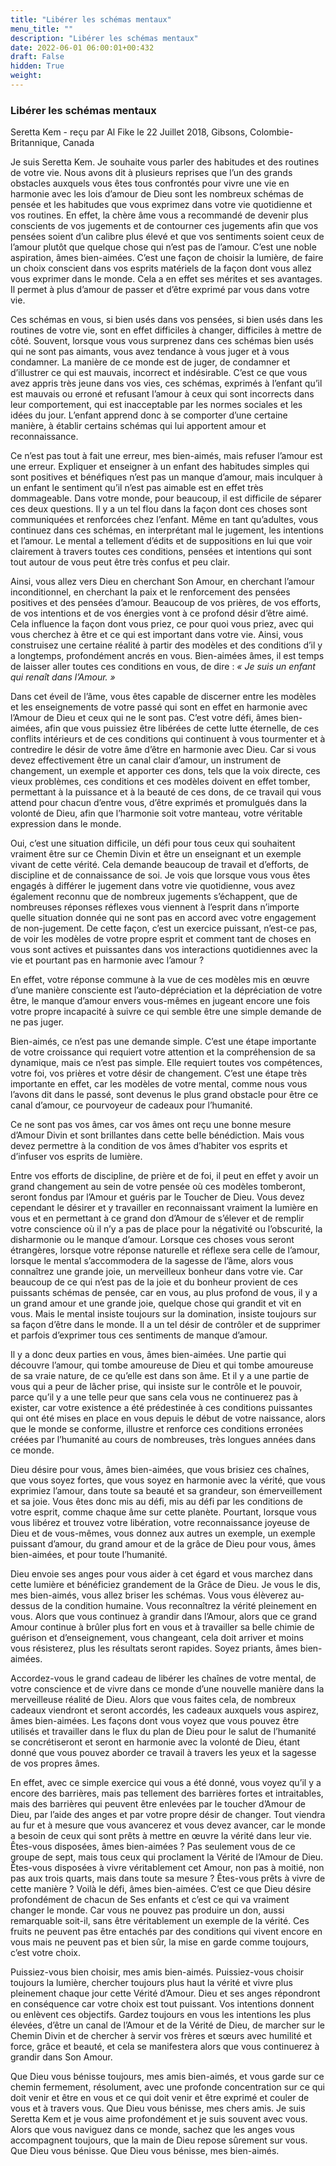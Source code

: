 ```yaml
---
title: "Libérer les schémas mentaux"
menu_title: ""
description: "Libérer les schémas mentaux"
date: 2022-06-01 06:00:01+00:432
draft: False
hidden: True
weight:
---
```

### Libérer les schémas mentaux

Seretta Kem - reçu par Al Fike le 22 Juillet 2018, Gibsons, Colombie-Britannique, Canada

Je suis Seretta Kem. Je souhaite vous parler des habitudes et des routines de votre vie. Nous avons dit à plusieurs reprises que l’un des grands obstacles auxquels vous êtes tous confrontés pour vivre une vie en harmonie avec les lois d’amour de Dieu sont les nombreux schémas de pensée et les habitudes que vous exprimez dans votre vie quotidienne et vos routines. En effet, la chère âme vous a recommandé de devenir plus conscients de vos jugements et de contourner ces jugements afin que vos pensées soient d’un calibre plus élevé et que vos sentiments soient ceux de l’amour plutôt que quelque chose qui n’est pas de l’amour. C’est une noble aspiration, âmes bien-aimées. C’est une façon de choisir la lumière, de faire un choix conscient dans vos esprits matériels de la façon dont vous allez vous exprimer dans le monde. Cela a en effet ses mérites et ses avantages. Il permet à plus d’amour de passer et d’être exprimé par vous dans votre vie.

Ces schémas en vous, si bien usés dans vos pensées, si bien usés dans les routines de votre vie, sont en effet difficiles à changer, difficiles à mettre de côté. Souvent, lorsque vous vous surprenez dans ces schémas bien usés qui ne sont pas aimants, vous avez tendance à vous juger et à vous condamner. La manière de ce monde est de juger, de condamner et d’illustrer ce qui est mauvais, incorrect et indésirable. C’est ce que vous avez appris très jeune dans vos vies, ces schémas, exprimés à l’enfant qu’il est mauvais ou erroné et refusant l’amour à ceux qui sont incorrects dans leur comportement, qui est inacceptable par les normes sociales et les idées du jour. L’enfant apprend donc à se comporter d’une certaine manière, à établir certains schémas qui lui apportent amour et reconnaissance.

Ce n’est pas tout à fait une erreur, mes bien-aimés, mais refuser l’amour est une erreur. Expliquer et enseigner à un enfant des habitudes simples qui sont positives et bénéfiques n’est pas un manque d’amour, mais inculquer à un enfant le sentiment qu’il n’est pas aimable est en effet très dommageable. Dans votre monde, pour beaucoup, il est difficile de séparer ces deux questions. Il y a un tel flou dans la façon dont ces choses sont communiquées et renforcées chez l’enfant. Même en tant qu’adultes, vous continuez dans ces schémas, en interprétant mal le jugement, les intentions et l’amour. Le mental a tellement d’édits et de suppositions en lui que voir clairement à travers toutes ces conditions, pensées et intentions qui sont tout autour de vous peut être très confus et peu clair.

Ainsi, vous allez vers Dieu en cherchant Son Amour, en cherchant l’amour inconditionnel, en cherchant la paix et le renforcement des pensées positives et des pensées d’amour. Beaucoup de vos prières, de vos efforts, de vos intentions et de vos énergies vont à ce profond désir d’être aimé. Cela influence la façon dont vous priez, ce pour quoi vous priez, avec qui vous cherchez à être et ce qui est important dans votre vie. Ainsi, vous construisez une certaine réalité à partir des modèles et des conditions d’il y a longtemps, profondément ancrés en vous. Bien-aimées âmes, il est temps de laisser aller toutes ces conditions en vous, de dire : *« Je suis un enfant qui renaît dans l’Amour. »*

Dans cet éveil de l’âme, vous êtes capable de discerner entre les modèles et les enseignements de votre passé qui sont en effet en harmonie avec l’Amour de Dieu et ceux qui ne le sont pas. C’est votre défi, âmes bien-aimées, afin que vous puissiez être libérées de cette lutte éternelle, de ces conflits intérieurs et de ces conditions qui continuent à vous tourmenter et à contredire le désir de votre âme d’être en harmonie avec Dieu. Car si vous devez effectivement être un canal clair d’amour, un instrument de changement, un exemple et apporter ces dons, tels que la voix directe, ces vieux problèmes, ces conditions et ces modèles doivent en effet tomber, permettant à la puissance et à la beauté de ces dons, de ce travail qui vous attend pour chacun d’entre vous, d’être exprimés et promulgués dans la volonté de Dieu, afin que l’harmonie soit votre manteau, votre véritable expression dans le monde.

Oui, c’est une situation difficile, un défi pour tous ceux qui souhaitent vraiment être sur ce Chemin Divin et être un enseignant et un exemple vivant de cette vérité. Cela demande beaucoup de travail et d’efforts, de discipline et de connaissance de soi. Je vois que lorsque vous vous êtes engagés à différer le jugement dans votre vie quotidienne, vous avez également reconnu que de nombreux jugements s’échappent, que de nombreuses réponses réflexes vous viennent à l’esprit dans n’importe quelle situation donnée qui ne sont pas en accord avec votre engagement de non-jugement. De cette façon, c’est un exercice puissant, n’est-ce pas, de voir les modèles de votre propre esprit et comment tant de choses en vous sont actives et puissantes dans vos interactions quotidiennes avec la vie et pourtant pas en harmonie avec l’amour ?

En effet, votre réponse commune à la vue de ces modèles mis en œuvre d’une manière consciente est l’auto-dépréciation et la dépréciation de votre être, le manque d’amour envers vous-mêmes en jugeant encore une fois votre propre incapacité à suivre ce qui semble être une simple demande de ne pas juger.

Bien-aimés, ce n’est pas une demande simple. C’est une étape importante de votre croissance qui requiert votre attention et la compréhension de sa dynamique, mais ce n’est pas simple. Elle requiert toutes vos compétences, votre foi, vos prières et votre désir de changement. C’est une étape très importante en effet, car les modèles de votre mental, comme nous vous l’avons dit dans le passé, sont devenus le plus grand obstacle pour être ce canal d’amour, ce pourvoyeur de cadeaux pour l’humanité.

Ce ne sont pas vos âmes, car vos âmes ont reçu une bonne mesure d’Amour Divin et sont brillantes dans cette belle bénédiction. Mais vous devez permettre à la condition de vos âmes d’habiter vos esprits et d’infuser vos esprits de lumière.

Entre vos efforts de discipline, de prière et de foi, il peut en effet y avoir un grand changement au sein de votre pensée où ces modèles tomberont, seront fondus par l’Amour et guéris par le Toucher de Dieu. Vous devez cependant le désirer et y travailler en reconnaissant vraiment la lumière en vous et en permettant à ce grand don d’Amour de s’élever et de remplir votre conscience où il n’y a pas de place pour la négativité ou l’obscurité, la disharmonie ou le manque d’amour. Lorsque ces choses vous seront étrangères, lorsque votre réponse naturelle et réflexe sera celle de l’amour, lorsque le mental s’accommodera de la sagesse de l’âme, alors vous connaîtrez une grande joie, un merveilleux bonheur dans votre vie. Car beaucoup de ce qui n’est pas de la joie et du bonheur provient de ces puissants schémas de pensée, car en vous, au plus profond de vous, il y a un grand amour et une grande joie, quelque chose qui grandit et vit en vous. Mais le mental insiste toujours sur la domination, insiste toujours sur sa façon d’être dans le monde. Il a un tel désir de contrôler et de supprimer et parfois d’exprimer tous ces sentiments de manque d’amour.

Il y a donc deux parties en vous, âmes bien-aimées. Une partie qui découvre l’amour, qui tombe amoureuse de Dieu et qui tombe amoureuse de sa vraie nature, de ce qu’elle est dans son âme. Et il y a une partie de vous qui a peur de lâcher prise, qui insiste sur le contrôle et le pouvoir, parce qu’il y a une telle peur que sans cela vous ne continuerez pas à exister, car votre existence a été prédestinée à ces conditions puissantes qui ont été mises en place en vous depuis le début de votre naissance, alors que le monde se conforme, illustre et renforce ces conditions erronées créées par l’humanité au cours de nombreuses, très longues années dans ce monde.

Dieu désire pour vous, âmes bien-aimées, que vous brisiez ces chaînes, que vous soyez fortes, que vous soyez en harmonie avec la vérité, que vous exprimiez l’amour, dans toute sa beauté et sa grandeur, son émerveillement et sa joie. Vous êtes donc mis au défi, mis au défi par les conditions de votre esprit, comme chaque âme sur cette planète. Pourtant, lorsque vous vous libérez et trouvez votre libération, votre reconnaissance joyeuse de Dieu et de vous-mêmes, vous donnez aux autres un exemple, un exemple puissant d’amour, du grand amour et de la grâce de Dieu pour vous, âmes bien-aimées, et pour toute l’humanité.

Dieu envoie ses anges pour vous aider à cet égard et vous marchez dans cette lumière et bénéficiez grandement de la Grâce de Dieu. Je vous le dis, mes bien-aimés, vous allez briser les schémas. Vous vous élèverez au-dessus de la condition humaine. Vous reconnaîtrez la vérité pleinement en vous. Alors que vous continuez à grandir dans l’Amour, alors que ce grand Amour continue à brûler plus fort en vous et à travailler sa belle chimie de guérison et d’enseignement, vous changeant, cela doit arriver et moins vous résisterez, plus les résultats seront rapides. Soyez priants, âmes bien-aimées.

Accordez-vous le grand cadeau de libérer les chaînes de votre mental, de votre conscience et de vivre dans ce monde d’une nouvelle manière dans la merveilleuse réalité de Dieu. Alors que vous faites cela, de nombreux cadeaux viendront et seront accordés, les cadeaux auxquels vous aspirez, âmes bien-aimées. Les façons dont vous voyez que vous pouvez être utilisés et travailler dans le flux du plan de Dieu pour le salut de l’humanité se concrétiseront et seront en harmonie avec la volonté de Dieu, étant donné que vous pouvez aborder ce travail à travers les yeux et la sagesse de vos propres âmes.

En effet, avec ce simple exercice qui vous a été donné, vous voyez qu’il y a encore des barrières, mais pas tellement des barrières fortes et intraitables, mais des barrières qui peuvent être enlevées par le toucher d’Amour de Dieu, par l’aide des anges et par votre propre désir de changer. Tout viendra au fur et à mesure que vous avancerez et vous devez avancer, car le monde a besoin de ceux qui sont prêts à mettre en œuvre la vérité dans leur vie. Êtes-vous disposées, âmes bien-aimées ? Pas seulement vous de ce groupe de sept, mais tous ceux qui proclament la Vérité de l’Amour de Dieu. Êtes-vous disposées à vivre véritablement cet Amour, non pas à moitié, non pas aux trois quarts, mais dans toute sa mesure ? Êtes-vous prêts à vivre de cette manière ? Voilà le défi, âmes bien-aimées. C’est ce que Dieu désire profondément de chacun de Ses enfants et c’est ce qui va vraiment changer le monde. Car vous ne pouvez pas produire un don, aussi remarquable soit-il, sans être véritablement un exemple de la vérité. Ces fruits ne peuvent pas être entachés par des conditions qui vivent encore en vous mais ne peuvent pas et bien sûr, la mise en garde comme toujours, c’est votre choix.

Puissiez-vous bien choisir, mes amis bien-aimés. Puissiez-vous choisir toujours la lumière, chercher toujours plus haut la vérité et vivre plus pleinement chaque jour cette Vérité d’Amour. Dieu et ses anges répondront en conséquence car votre choix est tout puissant. Vos intentions donnent ou enlèvent ces objectifs. Gardez toujours en vous les intentions les plus élevées, d’être un canal de l’Amour et de la Vérité de Dieu, de marcher sur le Chemin Divin et de chercher à servir vos frères et sœurs avec humilité et force, grâce et beauté, et cela se manifestera alors que vous continuerez à grandir dans Son Amour.

Que Dieu vous bénisse toujours, mes amis bien-aimés, et vous garde sur ce chemin fermement, résolument, avec une profonde concentration sur ce qui doit venir et être en vous et ce qui doit venir et être exprimé et couler de vous et à travers vous. Que Dieu vous bénisse, mes chers amis. Je suis Seretta Kem et je vous aime profondément et je suis souvent avec vous. Alors que vous naviguez dans ce monde, sachez que les anges vous accompagnent toujours, que la main de Dieu repose sûrement sur vous. Que Dieu vous bénisse. Que Dieu vous bénisse, mes bien-aimés.



